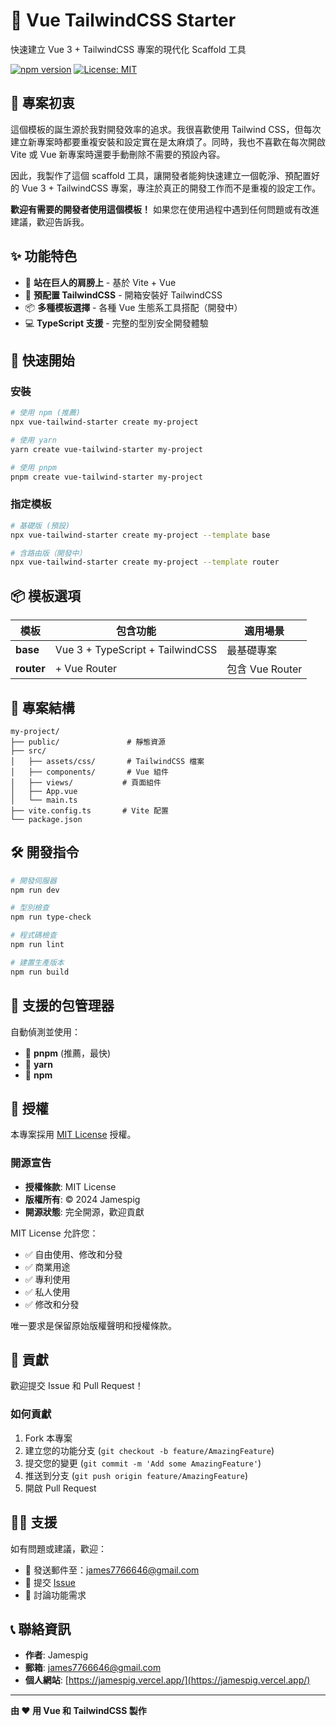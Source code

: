 # 🎨 Vue TailwindCSS Starter

快速建立 Vue 3 + TailwindCSS 專案的現代化 Scaffold 工具

[![npm version](https://badge.fury.io/js/vue-tailwind-starter.svg)](https://badge.fury.io/js/vue-tailwind-starter)
[![License: MIT](https://img.shields.io/badge/License-MIT-yellow.svg)](https://opensource.org/licenses/MIT)

## 🎯 專案初衷

這個模板的誕生源於我對開發效率的追求。我很喜歡使用 Tailwind CSS，但每次建立新專案時都要重複安裝和設定實在是太麻煩了。同時，我也不喜歡在每次開啟 Vite 或 Vue 新專案時還要手動刪除不需要的預設內容。

因此，我製作了這個 scaffold 工具，讓開發者能夠快速建立一個乾淨、預配置好的 Vue 3 + TailwindCSS 專案，專注於真正的開發工作而不是重複的設定工作。

**歡迎有需要的開發者使用這個模板！** 如果您在使用過程中遇到任何問題或有改進建議，歡迎告訴我。

## ✨ 功能特色

- 🚀 **站在巨人的肩膀上** - 基於 Vite + Vue
- 🎨 **預配置 TailwindCSS** - 開箱安裝好 TailwindCSS
- 📦 **多種模板選擇** - 各種 Vue 生態系工具搭配（開發中）
- 💻 **TypeScript 支援** - 完整的型別安全開發體驗

## 🚀 快速開始

### 安裝

```bash
# 使用 npm (推薦)
npx vue-tailwind-starter create my-project

# 使用 yarn
yarn create vue-tailwind-starter my-project

# 使用 pnpm
pnpm create vue-tailwind-starter my-project
```

### 指定模板

```bash
# 基礎版 (預設)
npx vue-tailwind-starter create my-project --template base

# 含路由版（開發中）
npx vue-tailwind-starter create my-project --template router
```

## 📦 模板選項

| 模板       | 包含功能                         | 適用場景        |
| ---------- | -------------------------------- | --------------- |
| **base**   | Vue 3 + TypeScript + TailwindCSS | 最基礎專案      |
| **router** | + Vue Router                     | 包含 Vue Router |

## 📁 專案結構

```
my-project/
├── public/               # 靜態資源
├── src/
│   ├── assets/css/       # TailwindCSS 檔案
│   ├── components/       # Vue 組件
│   ├── views/           # 頁面組件
│   ├── App.vue
│   └── main.ts
├── vite.config.ts       # Vite 配置
└── package.json
```

## 🛠️ 開發指令

```bash
# 開發伺服器
npm run dev

# 型別檢查
npm run type-check

# 程式碼檢查
npm run lint

# 建置生產版本
npm run build
```

## 🤝 支援的包管理器

自動偵測並使用：

- 🥇 **pnpm** (推薦，最快)
- 🥈 **yarn**
- 🥉 **npm**

## 📄 授權

本專案採用 [MIT License](LICENSE) 授權。

### 開源宣告

- **授權條款**: MIT License
- **版權所有**: © 2024 Jamespig
- **開源狀態**: 完全開源，歡迎貢獻

MIT License 允許您：

- ✅ 自由使用、修改和分發
- ✅ 商業用途
- ✅ 專利使用
- ✅ 私人使用
- ✅ 修改和分發

唯一要求是保留原始版權聲明和授權條款。

## 🤝 貢獻

歡迎提交 Issue 和 Pull Request！

### 如何貢獻

1. Fork 本專案
2. 建立您的功能分支 (`git checkout -b feature/AmazingFeature`)
3. 提交您的變更 (`git commit -m 'Add some AmazingFeature'`)
4. 推送到分支 (`git push origin feature/AmazingFeature`)
5. 開啟 Pull Request

## 🙋‍♂️ 支援

如有問題或建議，歡迎：

- 📧 發送郵件至：james7766646@gmail.com
- 🐛 提交 [Issue](https://github.com/jamespig/vue3-project-template/issues)
- 💬 討論功能需求

## 📞 聯絡資訊

- **作者**: Jamespig
- **郵箱**: james7766646@gmail.com
- **個人網站**: [https://jamespig.vercel.app/](https://jamespig.vercel.app/)

---

**由 ❤️ 用 Vue 和 TailwindCSS 製作**
